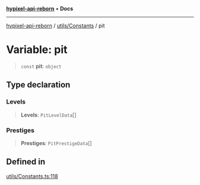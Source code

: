 [**hypixel-api-reborn**](../../../README.md) • **Docs**

***

[hypixel-api-reborn](../../../modules.md) / [utils/Constants](../README.md) / pit

# Variable: pit

> `const` **pit**: `object`

## Type declaration

### Levels

> **Levels**: `PitLevelData`[]

### Prestiges

> **Prestiges**: `PitPrestigeData`[]

## Defined in

[utils/Constants.ts:118](https://github.com/Kathund/REBORN-docs-TEST/blob/226e7f6a62bb6bca87ef0828ac84e9098d59f860/src/utils/Constants.ts#L118)

